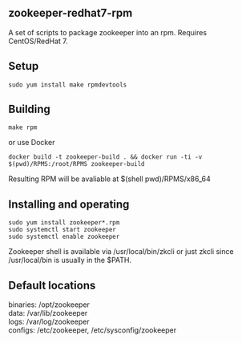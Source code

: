 zookeeper-redhat7-rpm
---------
A set of scripts to package zookeeper into an rpm.
Requires CentOS/RedHat 7.

Setup
-----
    sudo yum install make rpmdevtools

Building
--------
    make rpm

or use Docker

    docker build -t zookeeper-build . && docker run -ti -v $(pwd)/RPMS:/root/RPMS zookeeper-build

Resulting RPM will be avaliable at $(shell pwd)/RPMS/x86_64

Installing and operating
------------------------
    sudo yum install zookeeper*.rpm
    sudo systemctl start zookeeper
    sudo systemctl enable zookeeper

Zookeeper shell is available via /usr/local/bin/zkcli or just zkcli since /usr/local/bin is usually in the $PATH.

Default locations
-----------------
binaries: /opt/zookeeper  
data:     /var/lib/zookeeper  
logs:     /var/log/zookeeper  
configs:  /etc/zookeeper, /etc/sysconfig/zookeeper  
